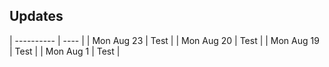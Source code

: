 ## Updates

| ---------- | ---- |
| Mon Aug 23 | Test |
| Mon Aug 20 | Test |
| Mon Aug 19 | Test |
| Mon Aug 1 | Test |
